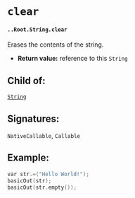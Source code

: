 # `clear`

#### `..Root.String.clear`

Erases the contents of the string.

* **Return value:** reference to this `String`

## Child of:

[`String`](docs..Root.String.md)

## Signatures:

`NativeCallable`, `Callable`


## Example:



```c
var str.=("Hello World!");
basicOut(str);
basicOut(str.empty());
```